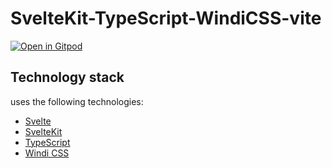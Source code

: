 # SvelteKit-TypeScript-WindiCSS-vite

[![Open in Gitpod](https://gitpod.io/button/open-in-gitpod.svg)](https://gitpod.io/#https://github.com/eski126/sveltekit-typescript-windicss-vite)

## Technology stack

uses the following technologies:

- [Svelte](https://svelte.dev)
- [SvelteKit](https://kit.svelte.dev)
- [TypeScript](https://www.typescriptlang.org/)
- [Windi CSS](https://windicss.org/)
